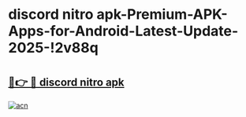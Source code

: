 # discord nitro apk-Premium-APK-Apps-for-Android-Latest-Update-2025-!2v88q

# <h2><a href="https://googleone.com">🔗👉 🔴 discord nitro apk</a></h2>

[![acn](https://github.com/user-attachments/assets/0f9c940e-d8b0-45ae-aac7-cd30a18b3e1c)](https://googleone.com)

